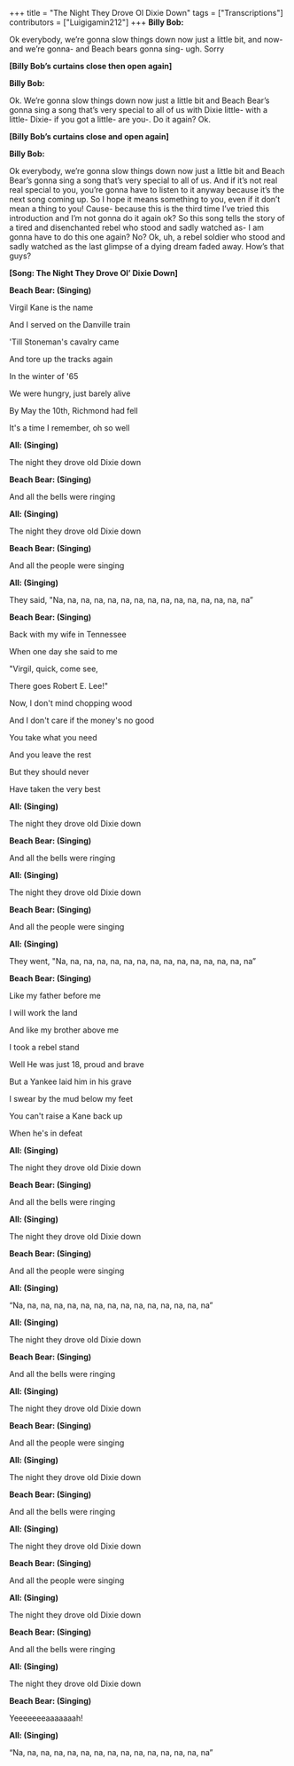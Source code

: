 +++
title = "The Night They Drove Ol Dixie Down"
tags = ["Transcriptions"]
contributors = ["Luigigamin212"]
+++
**Billy Bob:**

Ok everybody, we’re gonna slow things down now just a little bit, and now- and we’re gonna- and Beach bears gonna sing- ugh. Sorry

**[Billy Bob’s curtains close then open again]**

**Billy Bob:**

Ok. We’re gonna slow things down now just a little bit and Beach Bear’s gonna sing a song that’s very special to all of us with Dixie little- with a little- Dixie- if you got a little- are you-. Do it again? Ok.

**[Billy Bob’s curtains close and open again]** 

**Billy Bob:** 

Ok everybody, we’re gonna slow things down now just a little bit and Beach Bear’s gonna sing a song that’s very special to all of us. And if it’s not real real special to you, you’re gonna have to listen to it anyway because it’s the next song coming up. So I hope it means something to you, even if it don’t mean a thing to you! Cause- because this is the third time I’ve tried this introduction and I’m not gonna do it again ok? So this song tells the story of a tired and disenchanted rebel who stood and sadly watched as- I am gonna have to do this one again? No? Ok, uh, a rebel soldier who stood and sadly watched as the last glimpse of a dying dream faded away. How’s that guys?

**[Song: The Night They Drove Ol’ Dixie Down]**

**Beach Bear: (Singing)**

Virgil Kane is the name

And I served on the Danville train

'Till Stoneman's cavalry came

And tore up the tracks again

In the winter of '65

We were hungry, just barely alive

By May the 10th, Richmond had fell

It's a time I remember, oh so well

**All: (Singing)**

The night they drove old Dixie down

**Beach Bear: (Singing)**

And all the bells were ringing

**All: (Singing)**

The night they drove old Dixie down

**Beach Bear: (Singing)**

And all the people were singing

**All: (Singing)**

They said, "Na, na, na, na, na, na, na, na, na, na, na, na, na, na, na”

**Beach Bear: (Singing)**

Back with my wife in Tennessee

When one day she said to me

"Virgil, quick, come see,

There goes Robert E. Lee!"

Now, I don't mind chopping wood

And I don't care if the money's no good

You take what you need

And you leave the rest

But they should never

Have taken the very best

**All: (Singing)**

The night they drove old Dixie down

**Beach Bear: (Singing)**

And all the bells were ringing

**All: (Singing)**

The night they drove old Dixie down

**Beach Bear: (Singing)**

And all the people were singing

**All: (Singing)**

They went, "Na, na, na, na, na, na, na, na, na, na, na, na, na, na, na”

**Beach Bear: (Singing)**

Like my father before me

I will work the land

And like my brother above me

I took a rebel stand

Well He was just 18, proud and brave

But a Yankee laid him in his grave

I swear by the mud below my feet

You can't raise a Kane back up

When he's in defeat

**All: (Singing)**

The night they drove old Dixie down

**Beach Bear: (Singing)**

And all the bells were ringing

**All: (Singing)**

The night they drove old Dixie down

**Beach Bear: (Singing)**

And all the people were singing

**All: (Singing)**

“Na, na, na, na, na, na, na, na, na, na, na, na, na, na, na”

**All: (Singing)**

The night they drove old Dixie down

**Beach Bear: (Singing)**

And all the bells were ringing

**All: (Singing)**

The night they drove old Dixie down

**Beach Bear: (Singing)**

And all the people were singing

**All: (Singing)**

The night they drove old Dixie down

**Beach Bear: (Singing)**

And all the bells were ringing

**All: (Singing)**

The night they drove old Dixie down

**Beach Bear: (Singing)**

And all the people were singing

**All: (Singing)**

The night they drove old Dixie down

**Beach Bear: (Singing)**

And all the bells were ringing

**All: (Singing)**

The night they drove old Dixie down

**Beach Bear: (Singing)**

Yeeeeeeeaaaaaaah!

**All: (Singing)**

“Na, na, na, na, na, na, na, na, na, na, na, na, na, na, na”
